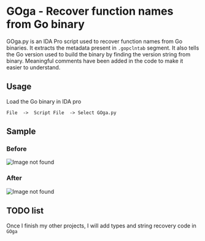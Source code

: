 # GOga - Recover function names from Go binary

GOga.py is an IDA Pro script used to recover function names from Go binaries. It extracts the metadata present in ```.gopclntab``` segment. It also tells the Go version used to build the binary by finding the version string from binary. Meaningful comments have been added in the code to make it easier to understand.

## Usage

Load the Go binary in IDA pro

```
File  ->  Script File  -> Select GOga.py
```

## Sample

### Before

![Image not found](https://raw.githubusercontent.com/r0hanSH/GOga/master/sample/screenshots/before.JPG)

### After

![Image not found](https://raw.githubusercontent.com/r0hanSH/GOga/master/sample/screenshots/after.JPG)


## TODO list

Once I finish my other projects, I will add types and string recovery code in ```GOga```